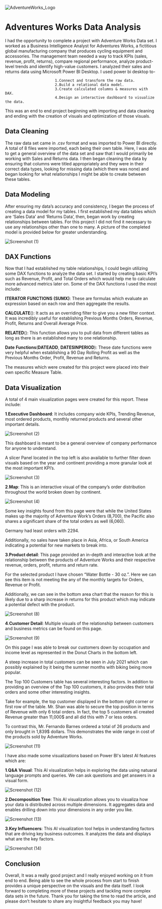 ![AdventureWorks_Logo](https://github.com/Prat-21/Adventure-Works-Report/assets/165648053/68b7dc07-0956-4639-a522-753a4935799b)

# Adventures Works Data Analysis
I had the opportunity to complete a project with Adventure Works Data set.
I worked as a Business Intelligence Analyst for Adventures Works, a fictitious global manufacturing company that produces cycling equipment and accessories.
The management team needed a way to track KPIs (sales, revenue, profit, returns), compare regional performance, analyze product-level trends and identify high-value customers.
I analyzed their sales and returns data using Microsoft Power BI Desktop.
I used power bi desktop to-

                           1.Connect and transform the raw data.
                           2.Build a relational data model.
                           3.Create calculated columns & measures with DAX.
                           4.Design an interactive dashboard to visualize the data.
                          

This was an end to end project beginning with importing and data cleaning and ending with the creation of visuals and optimization of those visuals.

## Data Cleaning

The raw data set came in .csv format and was imported to Power BI directly. A total of 8 files were imported, each being their own table. Here, I was able to get a general overview of the data set and saw that I would primarily be working with Sales and Returns data. I then began cleaning the data by ensuring that columns were titled appropriately and they were in their correct data types, looking for missing data (which there was none) and began looking for what relationships I might be able to create between these tables.

## Data Modeling

After ensuring my data’s accuracy and consistency, I began the process of creating a data model for my tables. I first established my data tables which are ‘Sales Data’ and ‘Returns Data’, then, began work by creating relationships between tables. For this project I did not find it necessary to use any relationships other than one to many. A picture of the completed model is provided below for greater understanding.



![Screenshot (1)](https://github.com/Prat-21/Adventure-Works-Report/assets/165648053/a5032d5d-fc94-4091-9727-6810353fd9b9)



## DAX Functions

Now that I had established my table relationships, I could begin utilizing some DAX functions to analyze the data set. I started by creating basic KPI’s such as Revenue, Profit, and Total Orders which would help me to calculate more advanced metrics later on. Some of the DAX functions I used the most include:

  **ITERATOR** **FUNCTIONS** **(**SUMX**)**: These are formulas which evaluate an expression based on each row and then aggregate the results.

  **CALCULATE**(): It acts as an overriding filter to give you a new filter context. It was incredibly useful for establishing Previous Months Orders, Revenue, Profit, Returns and Overall Average Price.

  **RELATED**(): This function allows you to pull data from different tables as long as there is an established many to one relationship.

  **Date** **Functions**(**DATEADD**, **DATESINPERIOD**): These date functions were very helpful when establishing a 90 Day Rolling Profit as well as the Previous Months Order, Profit, Revenue and Returns.

The measures which were created for this project were placed into their own specific Measure Table.

## Data Visualization

A total of 4 main visualization pages were created for this report. These include:


**1**.**Executive Dashboard**: It includes company wide KPIs, Trending Revenue, most ordered products, monthly returned products and several other important details.


![Screenshot (2)](https://github.com/Prat-21/Adventure-Works-Report/assets/165648053/d2d27fac-d41e-4984-9582-a6ef7b7e5a1e)



This dashboard is meant to be a general overview of company performance for anyone to understand.

A slicer Panel located in the top left is also available to further filter down visuals based on the year and continent providing a more granular look at the most important KPI’s.



![Screenshot (3)](https://github.com/Prat-21/Adventure-Works-Report/assets/165648053/27495ef3-c229-4a4b-8c39-d3fe6b2786d6)



**2**.**Map**: This is an interactive visual of the company’s order distribution throughout the world broken down by continent.



![Screenshot (4)](https://github.com/Prat-21/Adventure-Works-Report/assets/165648053/b6765275-c929-4b66-93b2-a186da8b0ef9)



Some key insights found from this page were that while the United States makes up the majority of Adventure Work’s Orders (8,700), the Pacific also shares a significant share of the total orders as well (6,060).

Germany had least orders with 2294.

Additionally, no sales have taken place in Asia, Africa, or South America indicating a potential for new markets to break into.

**3**.**Product detail**: This page provided an in-depth and interactive look at the relationship between the products of Adventure Works and their respective revenue, orders, profit, returns and return rate.

For the selected product I have chosen “Water Bottle - 30 oz.”. Here we can see this item is not meeting the any of the monthly targets for Orders, Revenue or Profit.

Additionally, we can see in the bottom area chart that the reason for this is likely due to a sharp increase in returns for this product which may indicate a potential defect with the product.



![Screenshot (8)](https://github.com/Prat-21/Adventure-Works-Report/assets/165648053/ba3a5cde-4e85-4464-a1de-47c8dfd60841)




**4**.**Customer Detail**:  Multiple visuals of the relationship between customers and business metrics can be found on this page.




![Screenshot (9)](https://github.com/Prat-21/Adventure-Works-Report/assets/165648053/a11b881e-cf00-42f5-93c8-939b31d3e4d3)



On this page I was able to break our customers down by occupation and income level as represented in the Donut Charts in the bottom left.

A steep increase in total customers can be seen in July 2021 which can possibly explained by it being the summer months with biking being more popular.

The Top 100 Customers table has several interesting factors. In addition to providing an overview of the Top 100 customers, it also provides their total orders and some other interesting insights.

Take for example, the top customer displayed in the bottom right corner or first row of the table. Mr. Shan was able to secure the top position in terms of Revenue with only 6 total orders. In fact, the top 5 customers all created Revenue greater than 11,000$ and all did this with 7 or less orders.

To contrast this, Mr. Fernando Barnes ordered a total of 26 products and only brought in 1,839$ dollars. This demonstrates the wide range in cost of the products sold by Adventure Works.



![Screenshot (11)](https://github.com/Prat-21/Adventure-Works-Report/assets/165648053/0fdd6467-0140-4599-810a-da069eee2d61)



I have also made some visualizations based on Power BI's latest AI features which are:

**1**.**Q&A** **Visual**: This AI visualization helps in exploring the data using natuaral language prompts and queries. We can ask questions and get answers in a visual form.


![Screenshot (12)](https://github.com/Prat-21/Adventure-Works-Report/assets/165648053/de6154a5-e647-474e-a2fc-dcbb62c56fbb)



**2**.**Decomposition Tree**: This AI visualization allows you to visualiza how your data is distributed across multiple dimensions. It aggregates data and enables drilling down into your dimensions in any order you like.



![Screenshot (13)](https://github.com/Prat-21/Adventure-Works-Report/assets/165648053/07fa0564-a4de-4a08-861c-fb56329d63c9)



**3**.**Key Influencers**: This AI visualization tool helps in understanding factors that are driving key business outcomes. It analyzes the data and displays what are the key factors.



![Screenshot (14)](https://github.com/Prat-21/Adventure-Works-Report/assets/165648053/2c63eaa9-f28e-4bba-a04d-ad415a71ad9b)



## Conclusion

Overall, It was a really good project and I really enjoyed working on it from end to end. Being able to see the whole process from start to finish provides a unique perspective on the visuals and the data itself. I look forward to completing more of these projects and tackling more complex data sets in the future. Thank you for taking the time to read the article, and please don’t hesitate to share any insightful feedback you may have!
